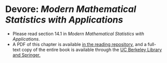 # Devore: _Modern Mathematical Statistics with Applications_

- Please read section 14.1 in _Modern Mathematical Statistics with Applications_. 
- A PDF of this chapter is available [in the reading repository](https://github.com/mids-w203/reading/blob/master/docs/devore_modern_math_stats_chapter_12.pdf), and a full-text copy of the entire book is available through the [UC Berkeley Library and Springer.](https://link.springer.com/book/10.1007%2F978-1-4614-0391-3#toc) 

